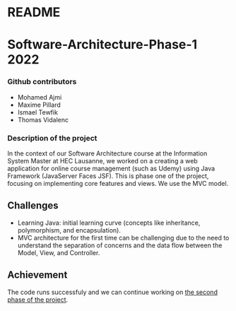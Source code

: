 # README
# Software-Architecture-Phase-1 2022

### Github contributors

- Mohamed Ajmi
- Maxime Pillard
- Ismael Tewfik
- Thomas Vidalenc

### Description of the project
In the context of our Software Architecture course at the Information System Master at HEC Lausanne, we worked on a creating a web application for online course management (such as Udemy) using Java Framework (JavaServer Faces JSF).
This is phase one of the project, focusing on implementing core features and views. We use the MVC model.

## Challenges
- Learning Java: initial learning curve (concepts like inheritance, polymorphism, and encapsulation).
- MVC architecture for the first time can be challenging due to the need to understand the separation of concerns and the data flow between the Model, View, and Controller.

## Achievement
The code runs successfuly and we can continue working on [the second phase of the project](https://github.com/ajmim/Software-Architecture-Phase-2).

